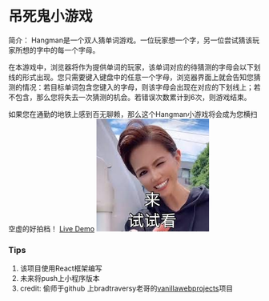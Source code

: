 # 吊死鬼小游戏
简介：
Hangman是一个双人猜单词游戏。一位玩家想一个字，另一位尝试猜该玩家所想的字中的每一个字母。

在本游戏中，浏览器将作为提供单词的玩家，该单词对应的待猜测的字母会以下划线的形式出现。您只需要键入键盘中的任意一个字母，浏览器界面上就会告知您猜测的情况：若目标单词包含您键入的字母，则该字母会出现在对应的下划线上；若不包含，那么您将失去一次猜测的机会。若错误次数累计到6次，则游戏结束。

如果您在通勤的地铁上感到百无聊赖，那么这个Hangman小游戏将会成为您横扫空虚的好拍档！
[Live Demo](http://1.117.58.8/)
![image](https://github.com/Aokaihua/React-based-Hangman-Game/blob/master/src/image/Meiyouji.jpg)

### Tips

1. 该项目使用React框架编写
2. 未来将push上小程序版本
3. credit: 偷师于github 上bradtraversy老哥的[vanillawebprojects](https://github.com/bradtraversy/vanillawebprojects)项目
